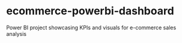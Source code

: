 # ecommerce-powerbi-dashboard
Power BI project showcasing KPIs and visuals for e-commerce sales analysis
